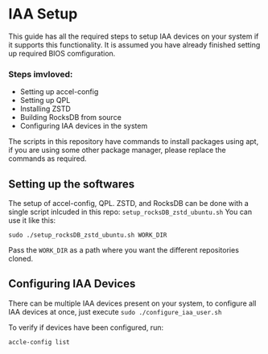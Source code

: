 
# IAA Setup 
This guide has all the required steps to setup IAA devices on your system if it supports this functionality. It is assumed you have already finished setting up required BIOS comfiguration.

### Steps imvloved:
- Setting up accel-config
- Setting up QPL
- Installing ZSTD
- Building RocksDB from source
- Configuring IAA devices in the system

The scripts in this repository have commands to install packages using apt, if you are using some other package manager, please replace the commands as required.

## Setting up the softwares
The setup of accel-config, QPL. ZSTD, and RocksDB can be done with a single script inlcuded in this repo: `setup_rocksDB_zstd_ubuntu.sh`
You can use it like this:
```
sudo ./setup_rocksDB_zstd_ubuntu.sh WORK_DIR
```
Pass the `WORK_DIR` as a path where you want the different repositories cloned.

## Configuring IAA Devices
There can be multiple IAA devices present on your system, to configure all IAA devices at once, just execute `sudo ./configure_iaa_user.sh`

To verify if devices have been configured, run:
```
accle-config list
```
